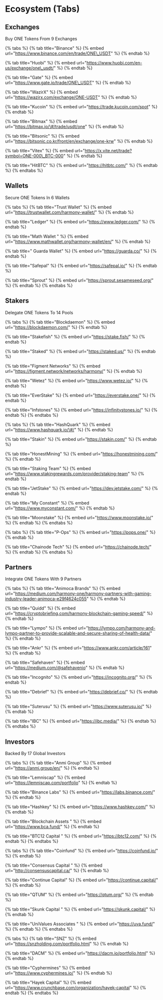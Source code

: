 # Ecosystem \(Tabs\)

## Exchanges

Buy ONE Tokens From 9 Exchanges

{% tabs %}
{% tab title="Binance" %}
{% embed url="https://www.binance.com/en/trade/ONE\_USDT" %}
{% endtab %}

{% tab title="Huobi" %}
{% embed url="https://www.huobi.com/en-us/exchange/one\_usdt/" %}
{% endtab %}

{% tab title="Gate" %}
{% embed url="https://www.gate.io/trade/ONE\_USDT" %}
{% endtab %}

{% tab title="WazirX" %}
{% embed url="https://wazirx.com/exchange/ONE-USDT" %}
{% endtab %}

{% tab title="Kucoin" %}
{% embed url="https://trade.kucoin.com/spot" %}
{% endtab %}

{% tab title="Bitmax" %}
{% embed url="https://bitmax.io/\#/trade/usdt/one" %}
{% endtab %}

{% tab title="Bitsonic" %}
{% embed url="https://bitsonic.co.kr/front/en/exchange/one-krw" %}
{% endtab %}

{% tab title="Vitex" %}
{% embed url="https://x.vite.net/trade?symbol=ONE-000\_BTC-000" %}
{% endtab %}

{% tab title="HitBTC" %}
{% embed url="https://hitbtc.com/" %}
{% endtab %}
{% endtabs %}

## Wallets

Secure ONE Tokens In 6 Wallets

{% tabs %}
{% tab title="Trust Wallet" %}
{% embed url="https://trustwallet.com/harmony-wallet/" %}
{% endtab %}

{% tab title="Ledger" %}
{% embed url="https://www.ledger.com/" %}
{% endtab %}

{% tab title="Math Wallet " %}
{% embed url="https://www.mathwallet.org/harmony-wallet/en/" %}
{% endtab %}

{% tab title=" Guarda Wallet" %}
{% embed url="https://guarda.co/" %}
{% endtab %}

{% tab title="Safepal" %}
{% embed url="https://safepal.io/" %}
{% endtab %}

{% tab title="Sprout" %}
{% embed url="https://sprout.sesameseed.org/" %}
{% endtab %}
{% endtabs %}

## Stakers

Delegate ONE Tokens To 14 Pools

{% tabs %}
{% tab title="Blockdaemon" %}
{% embed url="https://blockdaemon.com/" %}
{% endtab %}

{% tab title="Stakefish" %}
{% embed url="https://stake.fish/" %}
{% endtab %}

{% tab title="Staked" %}
{% embed url="https://staked.us/" %}
{% endtab %}

{% tab title="Figment Networks" %}
{% embed url="https://figment.network/networks/harmony/" %}
{% endtab %}

{% tab title="Wetez" %}
{% embed url="https://www.wetez.io/" %}
{% endtab %}

{% tab title="EverStake" %}
{% embed url="https://everstake.one/" %}
{% endtab %}

{% tab title="Infstones" %}
{% embed url="https://infinitystones.io/" %}
{% endtab %}
{% endtabs %}

{% tabs %}
{% tab title="HashQuark" %}
{% embed url="https://www.hashquark.io/\#/" %}
{% endtab %}

{% tab title="Stakin" %}
{% embed url="https://stakin.com/" %}
{% endtab %}

{% tab title="HonestMining" %}
{% embed url="https://honestmining.com/" %}
{% endtab %}

{% tab title="Staking Team" %}
{% embed url="https://www.stakingrewards.com/provider/staking-team" %}
{% endtab %}

{% tab title="JetStake" %}
{% embed url="https://dev.jetstake.com/" %}
{% endtab %}

{% tab title="My Constant" %}
{% embed url="https://www.myconstant.com/" %}
{% endtab %}

{% tab title="Moonstake" %}
{% embed url="https://www.moonstake.io/" %}
{% endtab %}
{% endtabs %}

{% tabs %}
{% tab title="P-Ops" %}
{% embed url="https://pops.one/" %}
{% endtab %}

{% tab title="Chainode Tech" %}
{% embed url="https://chainode.tech/" %}
{% endtab %}
{% endtabs %}

## Partners

Integrate ONE Tokens With 9 Partners

{% tabs %}
{% tab title="Animoca Brands" %}
{% embed url="https://medium.com/harmony-one/harmony-partners-with-gaming-industry-leader-animoca-e29f4624c055" %}
{% endtab %}

{% tab title="Quidd" %}
{% embed url="https://cryptobriefing.com/harmony-blockchain-gaming-speed/" %}
{% endtab %}

{% tab title="Lympo" %}
{% embed url="https://lympo.com/harmony-and-lympo-partner-to-provide-scalable-and-secure-sharing-of-health-data/" %}
{% endtab %}

{% tab title="Ankr" %}
{% embed url="https://www.ankr.com/article/161" %}
{% endtab %}

{% tab title="Safehaven" %}
{% embed url="https://medium.com/@safehavenio" %}
{% endtab %}

{% tab title="Incognito" %}
{% embed url="https://incognito.org/" %}
{% endtab %}

{% tab title="Debrief" %}
{% embed url="https://debrief.co/" %}
{% endtab %}

{% tab title="Suterusu" %}
{% embed url="https://www.suterusu.io/" %}
{% endtab %}

{% tab title="IBC" %}
{% embed url="https://ibc.media/" %}
{% endtab %}
{% endtabs %}

## Investors

Backed By 17 Global Investors

{% tabs %}
{% tab title="Anmi Group" %}
{% embed url="https://anmi.group/en/" %}
{% endtab %}

{% tab title="Lemniscap" %}
{% embed url="https://lemniscap.com/portfolio" %}
{% endtab %}

{% tab title="Binance Labs" %}
{% embed url="https://labs.binance.com/" %}
{% endtab %}

{% tab title="Hashkey" %}
{% embed url="https://www.hashkey.com/" %}
{% endtab %}

{% tab title="Blockchain Assets " %}
{% embed url="https://www.bca.fund/" %}
{% endtab %}

{% tab title="BTC12 Capital " %}
{% embed url="https://btc12.com/" %}
{% endtab %}
{% endtabs %}

{% tabs %}
{% tab title="Coinfund" %}
{% embed url="https://coinfund.io/" %}
{% endtab %}

{% tab title="Consensus Capital " %}
{% embed url="http://consensuscapital.ca/" %}
{% endtab %}

{% tab title="Continue Capital" %}
{% embed url="https://continue.capital/" %}
{% endtab %}

{% tab title="QTUM" %}
{% embed url="https://qtum.org/" %}
{% endtab %}

{% tab title="Skunk Capital " %}
{% embed url="https://skunk.capital/" %}
{% endtab %}

{% tab title="UniValues Associates " %}
{% embed url="https://uva.fund/" %}
{% endtab %}
{% endtabs %}

{% tabs %}
{% tab title="SNZ" %}
{% embed url="https://snzholding.com/portfolio.html" %}
{% endtab %}

{% tab title="DACM" %}
{% embed url="https://dacm.io/portfolio.html" %}
{% endtab %}

{% tab title="Cyphermines" %}
{% embed url="https://www.cyphermines.io/" %}
{% endtab %}

{% tab title="Hayek Capital" %}
{% embed url="https://www.crunchbase.com/organization/hayek-capital" %}
{% endtab %}
{% endtabs %}

